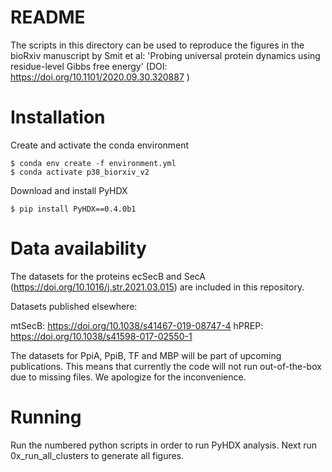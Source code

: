 README
======

The scripts in this directory can be used to reproduce the figures in the bioRxiv manuscript
by Smit et al: 'Probing universal protein dynamics using residue-level Gibbs free energy' 
(DOI: https://doi.org/10.1101/2020.09.30.320887 )


Installation
============

Create and activate the conda environment

```console
$ conda env create -f environment.yml 
$ conda activate p38_biorxiv_v2 
```

Download and install PyHDX  

```
$ pip install PyHDX==0.4.0b1
``` 

Data availability
=================

The datasets for the proteins ecSecB and SecA (https://doi.org/10.1016/j.str.2021.03.015) are included in this repository.

Datasets published elsewhere:  

mtSecB: https://doi.org/10.1038/s41467-019-08747-4
hPREP:  https://doi.org/10.1038/s41598-017-02550-1 

The datasets for PpiA, PpiB, TF and MBP will be part of upcoming publications.
This means that currently the code will not run out-of-the-box due to missing files. We apologize for the inconvenience.

Running
=======

Run the numbered python scripts in order to run PyHDX analysis. 
Next run 0x_run_all_clusters to generate all figures.